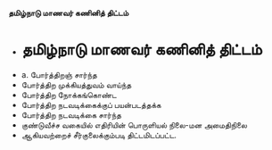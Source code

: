 **தமிழ்நாடு மாணவர் கணினித் திட்டம்**
- # தமிழ்நாடு மாணவர் கணினித் திட்டம்
- a. போர்த்திறஞ் சார்ந்த
- போர்த்திற முக்கியத்துவம் வாய்ந்த
- போர்த்திற நோக்கங்கொண்ட
- போர்த்திற நடவடிக்கைக்குப்  பயன்படத்தக்க
- போர்த்திற நடவடிக்கை சார்ந்த
- குண்டுவீச்ச வகையில் எதிரியின் பொருளியல் நிலை-மன அமைதிநிலை
- ஆகியவற்றைச் சீர்குலைக்கும்படி திட்டமிடப்பட்ட.

